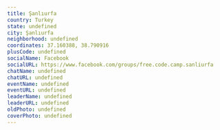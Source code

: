 ```yaml
---
title: Şanlıurfa
country: Turkey
state: undefined
city: Şanlıurfa
neighborhood: undefined
coordinates: 37.160388, 38.790916
plusCode: undefined
socialName: Facebook
socialURL: https://www.facebook.com/groups/free.code.camp.sanliurfa
chatName: undefined
chatURL: undefined
eventName: undefined
eventURL: undefined
leaderName: undefined
leaderURL: undefined
oldPhoto: undefined
coverPhoto: undefined
---
```

